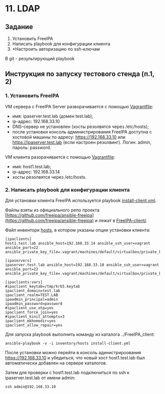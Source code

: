 # 11. LDAP
## Задание
1. Установить FreeIPA
2. Написать playbook для конфигурации клиента
3. *Настроить авторизацию по ssh-ключам

В git - результирующий playbook

## Инструкция по запуску тестового стенда (п.1, 2)

### 1. Установить FreeIPA

VM сервера с FreeIPA Server разворачивается с помощью [Vagrantfile](FreeIPA-server/Vagrantfile):
* имя: ipaserver.test.lab (домен test.lab);
* ip-адрес: 192.168.33.10
* DNS-сервер не установлен (хосты резолвятся через /etc/hosts);
* после установки консоль администрирования FreeIPA доступна с хостовой машины по адресу: https://192.168.33.10 или https://ipaserver.test.lab (если настроен резолвинг). Логин: admin, пароль: password.

VM клиента разорачивается с помощью [Vagrantfile](FreeIPA-client/Vagrantfile):
* имя: host1.test.lab;
* ip-адрес: 192.168.33.14
* хосты резолвятся через /etc/hosts.

### 2. Написать playbook для конфигурации клиента

Для установки клиента FreeIPA используется playbook [install-client.yml](FreeIPA-client/install-client.yml). 

Файлы взяты из официального репо проекта [https://github.com/freeipa/ansible-freeipa](https://github.com/freeipa/ansible-freeipa)
и лежат в [FreeIPA-client/](FreeIPA-client/).

Файл инвентори [hosts](FreeIPA-client/inventory/hosts), в котором указаны опции установки клиента:
````
[ipaclients]
host1.test.lab ansible_host=192.168.33.14 ansible_ssh_user=vagrant ansible_port=22 ansible_private_key_file=.vagrant/machines/default/virtualbox/private_key

[ipaservers]
ipaserver.test.lab ansible_host=192.168.33.10 ansible_ssh_user=vagrant ansible_port=22 ansible_private_key_file=.vagrant/machines/default/virtualbox/private_key

[ipaclients:vars]
#ipaclient_keytab=/tmp/krb5.keytab
ipaclient_domain=test.lab
ipaclient_realm=TEST.LAB
ipaadmin_principal=admin
ipaadmin_password=password
#ipaclient_use_otp=yes
ipaclient_force_join=yes
#ipaclient_kinit_attempts=3
ipaclient_mkhomedir=yes
ipaclient_allow_repair=yes
````
Для запуска playbook выполнить команду из каталога ../FreeIPA_client:

````
ansible-playbook -v -i inventory/hosts install-client.yml
````

После установки можно перейти в консоль адинистрироования https://192.168.33.10 и убедиться, что новый хост host1.test.lab был автоматически добавлен на сервере каталогов. 

Затем для проверки с host1.test.lab подключиться по ssh к ipaserver.test.lab от имени admin:

    ssh admin@192.168.33.10
